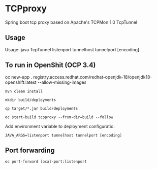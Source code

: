 # TCPproxy
Spring boot tcp proxy based on Apache's TCPMon 1.0 TcpTunnel

## Usage

Usage: java TcpTunnel listenport tunnelhost tunnelport [encoding]

## To run in OpenShit (OCP 3.4)

oc new-app . registry.access.redhat.com/redhat-openjdk-18/openjdk18-openshift:latest --allow-missing-images

	mvn clean install
	
	mkdir build/deployments
	
	cp target/*.jar build/deployments
	
	oc start-build tcpproxy --from-dir=build --follow
	

Add environment variable to deployment configuratio:

	JAVA_ARGS=listenport tunnelhost tunnelport [encoding]

## Port forwarding

	oc port-forward local-port:listenport
